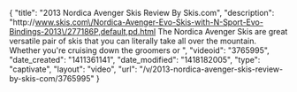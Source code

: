 {
    "title": "2013 Nordica Avenger Skis Review By Skis.com",
    "description": "http:\/\/www.skis.com\/Nordica-Avenger-Evo-Skis-with-N-Sport-Evo-Bindings-2013\/277186P,default,pd.html  The Nordica Avenger Skis are great versatile pair of skis that you can literally take all over the mountain. Whether you're cruising down the groomers or ",
    "videoid": "3765995",
    "date_created": "1411361141",
    "date_modified": "1418182005",
    "type": "captivate",
    "layout": "video",
    "url": "\/v\/2013-nordica-avenger-skis-review-by-skis-com\/3765995"
}